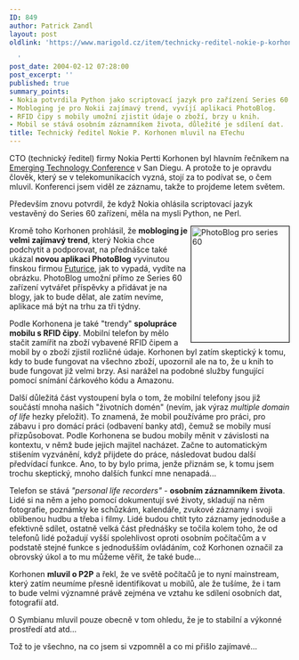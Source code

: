 ```yaml
---
ID: 849
author: Patrick Zandl
layout: post
oldlink: 'https://www.marigold.cz/item/technicky-reditel-nokie-p-korhonen-mluvil-na-etechu

  '
post_date: 2004-02-12 07:28:00
post_excerpt: ''
published: true
summary_points:
- Nokia potvrdila Python jako scriptovací jazyk pro zařízení Series 60.
- Mobloging je pro Nokii zajímavý trend, vyvíjí aplikaci PhotoBlog.
- RFID čipy s mobily umožní zjistit údaje o zboží, brzy u knih.
- Mobil se stává osobním záznamníkem života, důležité je sdílení dat.
title: Technický ředitel Nokie P. Korhonen mluvil na ETechu
---
```


<p>
CTO (technický ředitel) firmy Nokia Pertti Korhonen byl hlavním řečníkem na <A href="http://www.oreillynet.com/et2004/" target=_blank>Emerging Technology Conference</A> v San Diegu. A protože to je opravdu člověk, který se v telekomunikacích vyzná, stojí za to podívat se, o čem mluvil. Konferenci jsem viděl ze záznamu, takže to projdeme letem světem.</p>

<p>
Především znovu potvrdil, že když Nokia ohlásila scriptovací jazyk vestavěný do Series 60 zařízení, měla na mysli Python, ne Perl. </p>

<p>
<IMG height=208 alt="PhotoBlog pro series 60" src="/wp-content/uploads/photoblog.jpg" width=176 align=right border=1>Kromě toho Korhonen prohlásil, že <STRONG>mobloging je velmi zajímavý trend</STRONG>, který Nokia chce podchytit a podporovat, na přednášce také ukázal <STRONG>novou aplikaci PhotoBlog</STRONG> vyvinutou finskou firmou <A href="http://www.futurice.fi/">Futurice</A>, jak to vypadá, vydíte na obrázku. PhotoBlog umožní přímo ze Series 60 zařízení vytvářet příspěvky a přidávat je na blogy, jak to bude dělat, ale zatím nevíme, aplikace má být na trhu za tři týdny. </p>

<p>
Podle Korhonena je také "trendy" <STRONG>spolupráce mobilu s RFID čipy</STRONG>. Mobilní telefon by mělo stačit zamířit na zboží vybavené RFID čipem a mobil by o zboží zjistil rozličné údaje. Korhonen byl zatím skeptický k tomu, kdy to bude fungovat na všechno zboží, upozornil ale na to, že u knih to bude fungovat již velmi brzy. Asi narážel na podobné služby fungující pomocí snímání čárkového kódu a Amazonu. </p>

<p>
Další důležitá část vystoupení byla o tom, že mobilní telefony jsou již součástí mnoha našich "životních domén" (nevím, jak výraz <EM>multiple domain of life</EM> hezky přeložit). To znamená, že mobil používáme pro práci, pro zábavu i pro domácí práci (odbavení banky atd), čemuž se mobily musí přizpůsobovat. Podle Korhonena se budou mobily měnit v závislosti na kontextu, v němž bude jejich majitel nacházet. Začne to automatickým stišením vyzvánění, když přijdete do práce, následovat budou další předvídací funkce. Ano, to by bylo prima, jenže přiznám se, k tomu jsem trochu skeptický, mnoho dalších funkcí mne nenapadá...</p>

<p>
Telefon se stává <EM>"personal life recorders"</EM> - <STRONG>osobním záznamníkem života</STRONG>. Lidé si na něm a jeho pomocí dokumentují své životy, skladují na něm fotografie, poznámky ke schůzkám, kalendáře, zvukové záznamy i svoji oblíbenou hudbu a třeba i filmy. Lidé budou chtít tyto záznamy jednoduše a efektivně sdílet, ostatně velká část přednášky se točila kolem toho, že od telefonů lidé požadují vyšší spolehlivost oproti osobním počítačům a v podstatě stejné funkce s jednodušším ovládáním, což Korhonen označil za obrovský úkol a to mu můžeme věřit, že také bude...</p>

<p>
Korhonen <STRONG>mluvil o P2P</STRONG> a řekl, že ve světě počítačů je to nyní mainstream, který zatím neumíme přesně identifikovat u mobilů, ale že tušíme, že i tam to bude velmi významné právě zejména ve vztahu ke sdílení osobních dat, fotografií atd. </p>

<p>
O Symbianu mluvil pouze obecně v tom ohledu, že je to stabilní a výkonné prostředí atd atd... </p>

<p>
Tož to je všechno, na co jsem si vzpomněl a co mi přišlo zajímavé...</p>